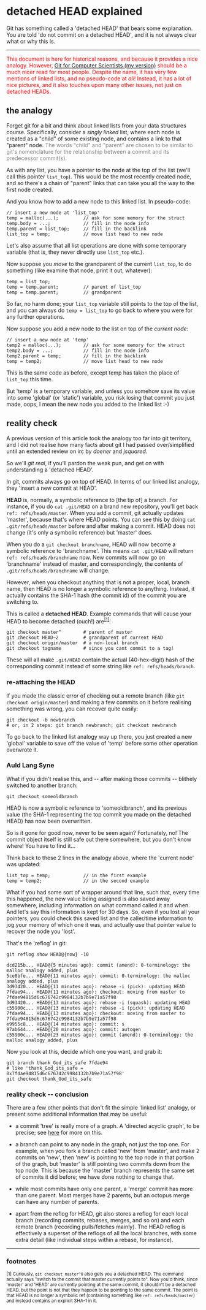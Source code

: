 # detached HEAD explained

Git has something called a 'detached HEAD' that bears some explanation.  You
are told 'do not commit on a detached HEAD', and it is not always clear what
or why this is.

----

<font color="red">This document is here for historical reasons, and because it
provides a nice analogy.  However, [Git for Computer Scientists (my
version)](gcs/index.html) should be a much nicer read for most people.
Despite the name, it has very few mentions of linked lists, and no pseudo-code
at *all*!  Instead, it has a lot of nice pictures, and it also touches upon
many other issues, not just on detached HEADs.  </font>

## the analogy

Forget git for a bit and think about linked lists from your data structures
course.  Specifically, consider a *singly linked* list, where each node is
created as a "child" of some existing node, and contains a link to that
"parent" node.  <font color="gray">The words "child" and "parent" are chosen
to be similar to git's nomenclature for the relationship between a commit and
its predecessor commit(s).</font>

As with any list, you have a pointer to the node at the top of the list (we'll
call this pointer `list_top`).  This would be the most recently created node,
and so there's a chain of "parent" links that can take you all the way to the
first node created.

And you know how to add a new node to this linked list.  In pseudo-code:

    // insert a new node at 'list_top'
    temp = malloc(...);         // ask for some memory for the struct
    temp.body = ...;            // fill in the node info
    temp.parent = list_top;     // fill in the backlink
    list_top = temp;            // move list head to new node

Let's also assume that all list operations are done with some temporary
variable (that is, they never directly use `list_top` etc.).

Now suppose you *move* to the grandparent of the current `list_top`, to do
something (like examine that node, print it out, whatever):

    temp = list_top;
    temp = temp.parent;         // parent of list_top
    temp = temp.parent;         // grandparent

So far, no harm done; your `list_top` variable still points to the top of the
list, and you can always do `temp = list_top` to go back to where you were for
any further operations.

Now suppose you add a new node to the list on top of the *current node*:

    // insert a new node at 'temp'
    temp2 = malloc(...);        // ask for some memory for the struct
    temp2.body = ...;           // fill in the node info
    temp2.parent = temp;        // fill in the backlink
    temp = temp2;               // move list head to new node

This is the same code as before, except temp has taken the place of `list_top`
this time.

But 'temp' is a temporary variable, and unless you somehow save its value
into some 'global' (or 'static') variable, you risk losing that commit you
just made, oops, I mean the new node you added to the linked list :-)

## reality check

A previous version of this article took the analogy too far into git
territory, and I did not realise how many facts about git I had passed
over/simplified until an extended review on irc by *doener* and *jsquared*.

So we'll *git real*, if you'll pardon the weak pun, and get on with
understanding a 'detached HEAD'.

In git, commits always go on top of HEAD.  In terms of our linked list
analogy, they 'insert a new commit at HEAD'.

**HEAD** is, normally, a symbolic reference to [the tip of] a branch.  For
instance, if you do `cat .git/HEAD` on a brand new repository, you'll get back
`ref: refs/heads/master`.  When you add a commit, git actually updates
'master', because that's where HEAD points.  You can see this by doing `cat
.git/refs/heads/master` before and after making a commit.  HEAD does not
change (it's only a symbolic reference) but 'master' does.

When you do a `git checkout branchname`, HEAD will now become a symbolic
reference to 'branchname'.  This means `cat .git/HEAD` will return `ref:
refs/heads/branchname` now.  New commits will now go on 'branchname' instead
of master, and correspondingly, the contents of `.git/refs/heads/branchname`
will change.

However, when you checkout anything that is not a proper, local, branch name,
then HEAD is no longer a symbolic reference to anything.  Instead, it actually
contains the SHA-1 hash (the commit id) of the commit you are switching to.

This is called a **detached HEAD**.  Example commands that will cause your
HEAD to become detached (ouch!) are<sup>[[1]](#fn)</sup>:

    git checkout master^        # parent of master
    git checkout HEAD~2         # grandparent of current HEAD
    git checkout origin/master  # a non-local branch
    git checkout tagname        # since you cant commit to a tag!

These will all make `.git/HEAD` contain the actual (40-hex-digit) hash of the
corresponding commit instead of some string like `ref: refs/heads/branch`.

### re-attaching the HEAD

If you made the classic error of checking out a remote branch (like `git
checkout origin/master`) and making a few commits on it before realising
something was wrong, you can recover quite easily:

    git checkout -b newbranch
    # or, in 2 steps: git branch newbranch; git checkout newbranch

To go back to the linked list analogy way up there, you just created a new
'global' variable to save off the value of 'temp' before some other operation
overwrote it.

### Auld Lang Syne

What if you didn't realise this, and -- after making those commits -- blithely
switched to another branch:

    git checkout someoldbranch

HEAD is now a symbolic reference to 'someoldbranch', and its previous value
(the SHA-1 representing the top commit you made on the detached HEAD) has now
been overwritten.

So is it gone for good now, never to be seen again?  Fortunately, no!  The
commit object itself is still safe out there somewhere, but you don't know
where!  You have to find it...

Think back to these 2 lines in the analogy above, where the 'current node' was
updated:

    list_top = temp;            // in the first example
    temp = temp2;               // in the second example

What if you had some sort of wrapper around that line, such that, every time
this happened, the new value being assigned is also saved away somewhere,
including information on what command called it and when.  And let's say this
information is kept for 30 days.  So, even if you lost all your pointers, you
could check this saved list and the caller/time information to jog your memory
of which one it was, and actually use that pointer value to recover the node
you 'lost'.

That's the 'reflog' in git:

    git reflog show HEAD@{now} -10

    dcd215b... HEAD@{5 minutes ago}: commit (amend): 0-terminology: the malloc analogy added, plus
    5ce8bfe... HEAD@{11 minutes ago}: commit: 0-terminology: the malloc analogy added, plus
    3d93420... HEAD@{11 minutes ago}: rebase -i (pick): updating HEAD
    7fdae94... HEAD@{11 minutes ago}: checkout: moving from master to 7fdae94815d6c676742c9984132b7b9e71a57f98
    3d93420... HEAD@{13 minutes ago}: rebase -i (squash): updating HEAD
    c55900c... HEAD@{13 minutes ago}: rebase -i (pick): updating HEAD
    7fdae94... HEAD@{13 minutes ago}: checkout: moving from master to 7fdae94815d6c676742c9984132b7b9e71a57f98
    e9955c8... HEAD@{14 minutes ago}: commit: s
    97ab644... HEAD@{20 minutes ago}: commit: autogen
    c55900c... HEAD@{23 minutes ago}: commit (amend): 0-terminology: the malloc analogy added, plus

Now you look at this, decide which one you want, and grab it:

    git branch thank_God_its_safe 7fdae94
    # like 'thank_God_its_safe = 0x7fdae94815d6c676742c9984132b7b9e71a57f98'
    git checkout thank_God_its_safe

### reality check -- conclusion

There are a few other points that don't fit the simple 'linked list' analogy,
or present some additional information that may be useful:

  * a commit 'tree' is really more of a graph.  A 'directed acyclic graph', to
    be precise; see [here](gcs/index.html) for more on this.

  * a branch can point to any node in the graph, not just the top one.  For
    example, when you fork a branch called 'new' from 'master', and make 2
    commits on 'new', then 'new' is pointing to the top node in that portion
    of the graph, but 'master' is still pointing two commits down from the top
    node.  This is because the 'master' branch represents the same set of
    commits it did before; we have done nothing to change that.

  * while most commits have only one parent, a 'merge' commit has more than
    one parent.  Most merges have 2 parents, but an octopus merge can have any
    number of parents.

  * apart from the reflog for HEAD, git also stores a reflog for each local
    branch (recording commits, rebases, merges, and so on) and each remote
    branch (recording pulls/fetches mainly).  The HEAD reflog is effectively a
    superset of the reflogs of all the local branches, with some extra detail
    (like individual steps within a rebase, for instance).

----

### footnotes

<a name="fn"><sup>[1] Curiously, `git checkout master^0` also gets you a detached HEAD.  The
command actually says "switch to the commit that master currently points to".
Now you'd think, since 'master' and 'HEAD' are currently pointing at the same
commit, it shouldn't be a detached HEAD, but the point is not that they happen
to be pointing to the same commit.  The point is that HEAD is no longer a
symbolic ref (containing something like `ref: refs/heads/master`) and instead
contains an explicit SHA-1 in it.</sup>
